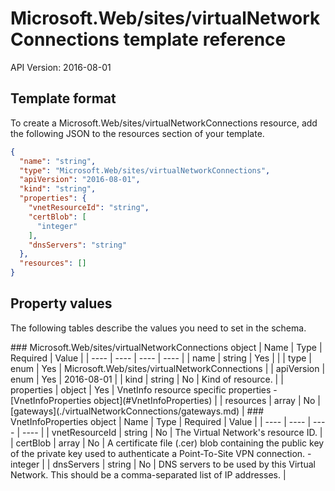 # Microsoft.Web/sites/virtualNetworkConnections template reference
API Version: 2016-08-01
## Template format

To create a Microsoft.Web/sites/virtualNetworkConnections resource, add the following JSON to the resources section of your template.

```json
{
  "name": "string",
  "type": "Microsoft.Web/sites/virtualNetworkConnections",
  "apiVersion": "2016-08-01",
  "kind": "string",
  "properties": {
    "vnetResourceId": "string",
    "certBlob": [
      "integer"
    ],
    "dnsServers": "string"
  },
  "resources": []
}
```
## Property values

The following tables describe the values you need to set in the schema.

<a id="Microsoft.Web/sites/virtualNetworkConnections" />
### Microsoft.Web/sites/virtualNetworkConnections object
|  Name | Type | Required | Value |
|  ---- | ---- | ---- | ---- |
|  name | string | Yes |  |
|  type | enum | Yes | Microsoft.Web/sites/virtualNetworkConnections |
|  apiVersion | enum | Yes | 2016-08-01 |
|  kind | string | No | Kind of resource. |
|  properties | object | Yes | VnetInfo resource specific properties - [VnetInfoProperties object](#VnetInfoProperties) |
|  resources | array | No | [gateways](./virtualNetworkConnections/gateways.md) |


<a id="VnetInfoProperties" />
### VnetInfoProperties object
|  Name | Type | Required | Value |
|  ---- | ---- | ---- | ---- |
|  vnetResourceId | string | No | The Virtual Network's resource ID. |
|  certBlob | array | No | A certificate file (.cer) blob containing the public key of the private key used to authenticate a Point-To-Site VPN connection. - integer |
|  dnsServers | string | No | DNS servers to be used by this Virtual Network. This should be a comma-separated list of IP addresses. |

